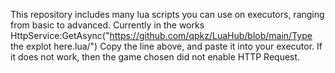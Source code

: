 This repository includes many lua scripts you can use on executors, ranging from basic to advanced.
Currently in the works
HttpService:GetAsync("https://github.com/qpkz/LuaHub/blob/main/Type the explot here.lua/")
Copy the line above, and paste it into your executor. If it does not work, then the game chosen did not enable HTTP Request.
